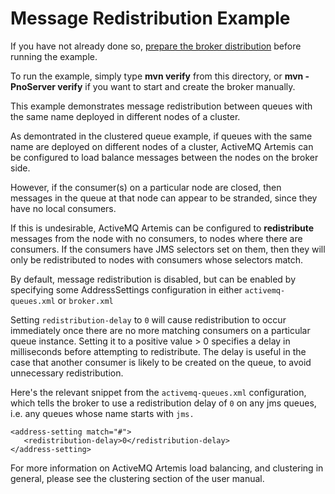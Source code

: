 # Message Redistribution Example

If you have not already done so, [prepare the broker distribution](../../../../README.md#getting-started) before running the example.

To run the example, simply type **mvn verify** from this directory, or **mvn -PnoServer verify** if you want to start and create the broker manually.

This example demonstrates message redistribution between queues with the same name deployed in different nodes of a cluster.

As demontrated in the clustered queue example, if queues with the same name are deployed on different nodes of a cluster, ActiveMQ Artemis can be configured to load balance messages between the nodes on the broker side.

However, if the consumer(s) on a particular node are closed, then messages in the queue at that node can appear to be stranded, since they have no local consumers.

If this is undesirable, ActiveMQ Artemis can be configured to **redistribute** messages from the node with no consumers, to nodes where there are consumers. If the consumers have JMS selectors set on them, then they will only be redistributed to nodes with consumers whose selectors match.

By default, message redistribution is disabled, but can be enabled by specifying some AddressSettings configuration in either `activemq-queues.xml` or `broker.xml`

Setting `redistribution-delay` to `0` will cause redistribution to occur immediately once there are no more matching consumers on a particular queue instance. Setting it to a positive value > 0 specifies a delay in milliseconds before attempting to redistribute. The delay is useful in the case that another consumer is likely to be created on the queue, to avoid unnecessary redistribution.

Here's the relevant snippet from the `activemq-queues.xml` configuration, which tells the broker to use a redistribution delay of `0` on any jms queues, i.e. any queues whose name starts with `jms.`

    <address-setting match="#">
       <redistribution-delay>0</redistribution-delay>
    </address-setting>

For more information on ActiveMQ Artemis load balancing, and clustering in general, please see the clustering section of the user manual.